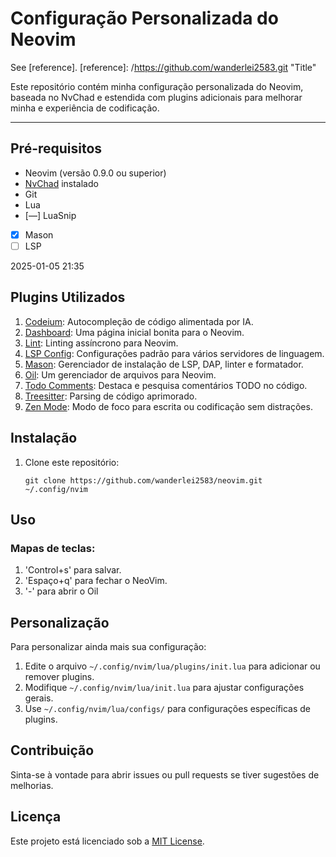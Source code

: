 # Configuração Personalizada do Neovim
See [reference].
[reference]: /<https://github.com/wanderlei2583.git>  "Title"


<!--FIX: Minhas configurações personalizadas.-->
Este repositório contém minha configuração personalizada do Neovim, baseada no NvChad e estendida com plugins adicionais para melhorar minha  e experiência de codificação.
___
## Pré-requisitos

- Neovim (versão 0.9.0 ou superior)
- [NvChad](https://nvchad.github.io/) instalado
- Git
- Lua 
- [—] LuaSnip
- [x] Mason
- [ ] LSP

2025-01-05 21:35

## Plugins Utilizados

1. [Codeium](https://github.com/Exafunction/codeium.vim): Autocompleção de código alimentada por IA.
2. [Dashboard](https://github.com/glepnir/dashboard-nvim): Uma página inicial bonita para o Neovim.
3. [Lint](https://github.com/mfussenegger/nvim-lint): Linting assíncrono para Neovim.
4. [LSP Config](https://github.com/neovim/nvim-lspconfig): Configurações padrão para vários servidores de linguagem.
5. [Mason](https://github.com/williamboman/mason.nvim): Gerenciador de instalação de LSP, DAP, linter e formatador.
6. [Oil](https://github.com/stevearc/oil.nvim): Um gerenciador de arquivos para Neovim.
7. [Todo Comments](https://github.com/folke/todo-comments.nvim): Destaca e pesquisa comentários TODO no código.
8. [Treesitter](https://github.com/nvim-treesitter/nvim-treesitter): Parsing de código aprimorado.
9. [Zen Mode](https://github.com/folke/zen-mode.nvim): Modo de foco para escrita ou codificação sem distrações. 

## Instalação

1. Clone este repositório:
   ```
   git clone https://github.com/wanderlei2583/neovim.git ~/.config/nvim
   ```

## Uso

### Mapas de teclas:
1. 'Control+s' para salvar.
2. 'Espaço+q' para fechar o NeoVim.
3. '-' para abrir o Oil

## Personalização

Para personalizar ainda mais sua configuração:

1. Edite o arquivo `~/.config/nvim/lua/plugins/init.lua` para adicionar ou remover plugins.
2. Modifique `~/.config/nvim/lua/init.lua` para ajustar configurações gerais.
3. Use `~/.config/nvim/lua/configs/` para configurações específicas de plugins.


## Contribuição

Sinta-se à vontade para abrir issues ou pull requests se tiver sugestões de melhorias.

## Licença

Este projeto está licenciado sob a [MIT License](LICENSE).
